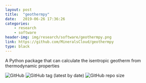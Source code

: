```yaml
---
layout: post
title:  "geothermpy"
date:   2019-06-26 17:36:26
categories: 
    - research
    - software
header-img: img/research/software/geothermpy.png
link: https://github.com/MineralsCloud/geothermpy
type: black
---
```


A Python package that can calculate the isentropic geotherm from thermodynamic properties

 
  
<p>
    <img alt="GitHub" src="https://img.shields.io/github/license/MineralsCloud/geothermpy.svg">
    <img alt="GitHub tag (latest by date)" src="https://img.shields.io/github/tag-date/MineralsCloud/geothermpy.svg">
    <img alt="GitHub repo size" src="https://img.shields.io/github/repo-size/MineralsCloud/geothermpy.svg">
</p>